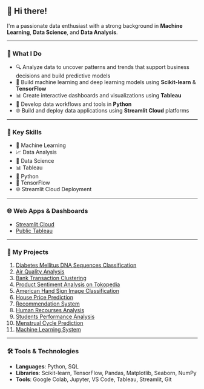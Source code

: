 ## 👋 Hi there!
I'm a passionate data enthusiast with a strong background in **Machine Learning**, **Data Science**, and **Data Analysis**. 

---

### 🚀 What I Do
- 🔍 Analyze data to uncover patterns and trends that support business decisions and build predictive models
- 🤖 Build machine learning and deep learning models using **Scikit-learn** & **TensorFlow**  
- 📊 Create interactive dashboards and visualizations using **Tableau**  
- 🐍 Develop data workflows and tools in **Python**  
- 🌐 Build and deploy data applications using **Streamlit Cloud** platforms


---

### 🌟 Key Skills
- 🧠 Machine Learning  
- 📈 Data Analysis  
- 🧪 Data Science  
- 📊 Tableau  
- 🐍 Python  
- 🔬 TensorFlow  
- 🌐 Streamlit Cloud Deployment
  
---

### 🌐 Web Apps & Dashboards
- [Streamlit Cloud](https://share.streamlit.io/user/mkarmand)  
- [Public Tableau](https://public.tableau.com/app/profile/muhammad.armand7202/)

---

### 📂 My Projects

1. [Diabetes Mellitus DNA Sequences Classification](https://github.com/mkarmand/Diabetes-Mellitus-DNA-Sequences)  
2. [Air Quality Analysis](https://github.com/mkarmand/Air-Quality-Analysis)  
3. [Bank Transaction Clustering](https://github.com/mkarmand/Bank-Transaction)  
4. [Product Sentiment Analysis on Tokopedia](https://github.com/mkarmand/Product-Sentiment-Analysis-on-Tokopedia)
5. [American Hand Sign Image Classification](https://github.com/mkarmand/)
6. [House Price Prediction](https://github.com/MKarmand/House-Price-Prediction)
7. [Recommendation System](https://github.com/mkarmand/Recommendation-System)
8. [Human Recourses Analysis](https://github.com/mkarmand/Human-Resources)
9. [Students Performance Analysis](https://github.com/mkarmand/Students-Performance)
10.  [Menstrual Cycle Prediction](https://github.com/mkarmand/)
11.   [Machine Learning System](https://github.com/mkarmand/)

---

### 🛠️ Tools & Technologies
- **Languages**: Python, SQL  
- **Libraries**: Scikit-learn, TensorFlow, Pandas, Matplotlib, Seaborn, NumPy
- **Tools**: Google Colab, Jupyter, VS Code, Tableau, Streamlit, Git 
